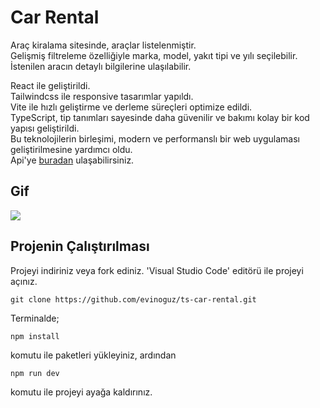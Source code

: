 # Car Rental

Araç kiralama sitesinde, araçlar listelenmiştir. <br />
Gelişmiş filtreleme özelliğiyle marka, model, yakıt tipi ve yılı seçilebilir. <br />
İstenilen aracın detaylı bilgilerine ulaşılabilir. <br />

React ile geliştirildi. <br />
Tailwindcss ile responsive tasarımlar yapıldı. <br />
Vite ile hızlı geliştirme ve derleme süreçleri optimize edildi. <br />
TypeScript, tip tanımları sayesinde daha güvenilir ve bakımı kolay bir kod yapısı geliştirildi. <br />
Bu teknolojilerin birleşimi, modern ve performanslı bir web uygulaması geliştirilmesine yardımcı oldu. <br />
Api'ye [buradan](https://rapidapi.com/apininjas/api/cars-by-api-ninjas/playground) ulaşabilirsiniz. <br />

## Gif

![](/public/car-rental.gif)

## Projenin Çalıştırılması

Projeyi indiriniz veya fork ediniz. 'Visual Studio Code' editörü ile projeyi açınız.

```
git clone https://github.com/evinoguz/ts-car-rental.git
```

Terminalde;

```
npm install

```

komutu ile paketleri yükleyiniz, ardından

```
npm run dev
```

komutu ile projeyi ayağa kaldırınız.
